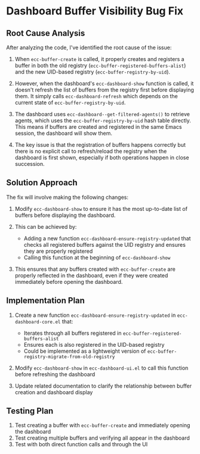 # Dashboard Buffer Visibility Bug Fix

## Root Cause Analysis

After analyzing the code, I've identified the root cause of the issue:

1. When `ecc-buffer-create` is called, it properly creates and registers a buffer in both the old registry (`ecc-buffer-registered-buffers-alist`) and the new UID-based registry (`ecc-buffer-registry-by-uid`).

2. However, when the dashboard's `ecc-dashboard-show` function is called, it doesn't refresh the list of buffers from the registry first before displaying them. It simply calls `ecc-dashboard-refresh` which depends on the current state of `ecc-buffer-registry-by-uid`.

3. The dashboard uses `ecc-dashboard--get-filtered-agents()` to retrieve agents, which uses the `ecc-buffer-registry-by-uid` hash table directly. This means if buffers are created and registered in the same Emacs session, the dashboard will show them.

4. The key issue is that the registration of buffers happens correctly but there is no explicit call to refresh/reload the registry when the dashboard is first shown, especially if both operations happen in close succession.

## Solution Approach

The fix will involve making the following changes:

1. Modify `ecc-dashboard-show` to ensure it has the most up-to-date list of buffers before displaying the dashboard.

2. This can be achieved by:
   - Adding a new function `ecc-dashboard-ensure-registry-updated` that checks all registered buffers against the UID registry and ensures they are properly registered
   - Calling this function at the beginning of `ecc-dashboard-show`

3. This ensures that any buffers created with `ecc-buffer-create` are properly reflected in the dashboard, even if they were created immediately before opening the dashboard.

## Implementation Plan

1. Create a new function `ecc-dashboard-ensure-registry-updated` in `ecc-dashboard-core.el` that:
   - Iterates through all buffers registered in `ecc-buffer-registered-buffers-alist` 
   - Ensures each is also registered in the UID-based registry
   - Could be implemented as a lightweight version of `ecc-buffer-registry-migrate-from-old-registry`

2. Modify `ecc-dashboard-show` in `ecc-dashboard-ui.el` to call this function before refreshing the dashboard

3. Update related documentation to clarify the relationship between buffer creation and dashboard display

## Testing Plan

1. Test creating a buffer with `ecc-buffer-create` and immediately opening the dashboard
2. Test creating multiple buffers and verifying all appear in the dashboard
3. Test with both direct function calls and through the UI